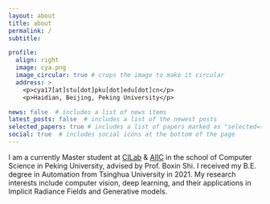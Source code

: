 ```yaml
---
layout: about
title: about
permalink: /
subtitle: 

profile:
  align: right
  image: cya.png
  image_circular: true # crops the image to make it circular
  address: >
    <p>cya17[at]stu[dot]pku[dot]edu[dot]cn</p>
    <p>Haidian, Beijing, Peking University</p>

news: false  # includes a list of news items
latest_posts: false  # includes a list of the newest posts
selected_papers: true # includes a list of papers marked as "selected={true}"
social: true  # includes social icons at the bottom of the page
---
```




I am a currently Master student at [CILab](https://ci.idm.pku.edu.cn/) & [AIIC](http://aiic.pku.edu.cn/) in the school of Computer Science in Peking University, advised by Prof. Boxin Shi. I received my B.E. degree in Automation from Tsinghua University in 2021. My research interests include computer vision, deep learning, and their applications in Implicit Radiance Fields and Generative models.
